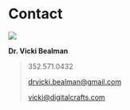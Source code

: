 # Contact 

![](https://coursereport-production.imgix.net/uploads/school/logo/220/original/social-media.png?w=200&h=200)

**Dr. Vicki Bealman**

> 352.571.0432
>
> drvicki.bealman@gmail.com
>
> vicki@digitalcrafts.com

